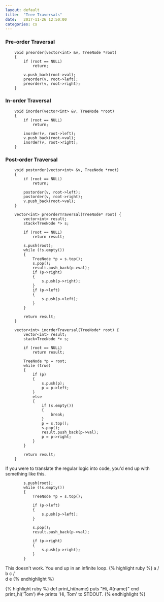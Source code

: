 ```yaml
---
layout: default
title:  "Tree Traversals"
date:   2017-11-26 12:50:00
categories: cs
---
```


### Pre-order Traversal
```
    void preorder(vector<int> &v, TreeNode *root)
    {
        if (root == NULL)
            return;
        
        v.push_back(root->val);
        preorder(v, root->left);
        preorder(v, root->right);
    }
```

### In-order Traversal
```
    void inorder(vector<int> &v, TreeNode *root)
    {
        if (root == NULL)
            return;

        inorder(v, root->left);
        v.push_back(root->val);
        inorder(v, root->right);
    }
```

### Post-order Traversal
```
    void postorder(vector<int> &v, TreeNode *root)
    {
        if (root == NULL)
            return;
     
        postorder(v, root->left);
        postorder(v, root->right);
        v.push_back(root->val);
    }
```

```
    vector<int> preorderTraversal(TreeNode* root) {
        vector<int> result;
        stack<TreeNode *> s;
        
        if (root == NULL)
            return result;
        
        s.push(root);
        while (!s.empty())
        {
            TreeNode *p = s.top();
            s.pop();
            result.push_back(p->val);
            if (p->right)
            {
                s.push(p->right);
            }
            if (p->left)
            {
                s.push(p->left);
            }
        }
        
        return result;
    }
```

```
    vector<int> inorderTraversal(TreeNode* root) {
        vector<int> result;
        stack<TreeNode *> s;
        
        if (root == NULL)
            return result;
        
        TreeNode *p = root;
        while (true)
        {
            if (p)
            {
                s.push(p);
                p = p->left;
            }
            else
            {
                if (s.empty())
                {
                    break;
                }
                p = s.top();
                s.pop();
                result.push_back(p->val);
                p = p->right;
            }
        }
        
        return result;
    }
```

If you were to translate the regular logic into code, you'd end up with something like this.
```
        s.push(root);
        while (!s.empty())
        {
            TreeNode *p = s.top();

            if (p->left)
            {
                s.push(p->left);
            }

            s.pop();
            result.push_back(p->val);

            if (p->right)
            {
                s.push(p->right);
            }
        }
```
This doesn't work. You end up in an infinite loop. 
{% highlight ruby %} 
    a
   / \
  b   c
 / \
d   e
{% endhighlight %}

{% highlight ruby %} def print_hi(name) puts "Hi, #{name}" end print_hi('Tom') #=> prints 'Hi, Tom' to STDOUT. {% endhighlight %}
